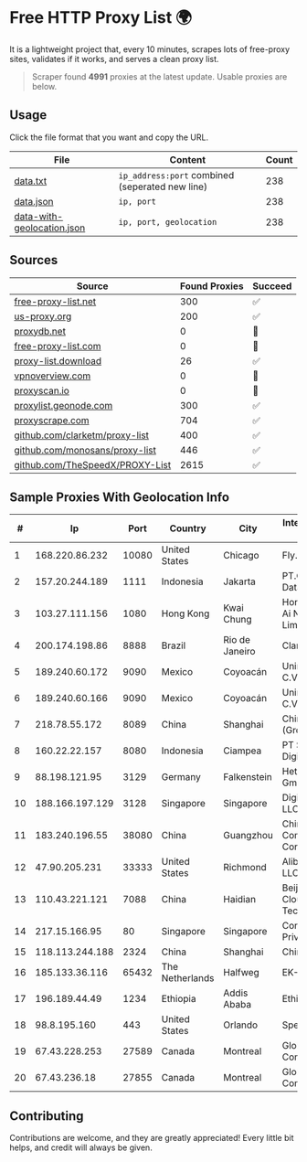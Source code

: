
# Free HTTP Proxy List 🌍

It is a lightweight project that, every 10 minutes, scrapes lots of free-proxy sites, validates if it works, and serves a clean proxy list.


> Scraper found **4991** proxies at the latest update. Usable proxies are below.

## Usage

Click the file format that you want and copy the URL.


|File|Content|Count|
|----|-------|-----|
|[data.txt](https://raw.githubusercontent.com/themiralay/Proxy-List-World/master/data.txt)|`ip_address:port` combined (seperated new line)|238|
|[data.json](https://raw.githubusercontent.com/themiralay/Proxy-List-World/master/data.json)|`ip, port`|238|
|[data-with-geolocation.json](https://raw.githubusercontent.com/themiralay/Proxy-List-World/master/data-with-geolocation.json)|`ip, port, geolocation`|238|

## Sources

|Source|Found Proxies|Succeed|
|------|-------------|-------|
|[free-proxy-list.net](https://free-proxy-list.net)|300|✅|
|[us-proxy.org](https://www.us-proxy.org)|200|✅|
|[proxydb.net](http://proxydb.net)|0|🚫|
|[free-proxy-list.com](https://free-proxy-list.com/?page=&port=&type%5B%5D=http&type%5B%5D=https&up_time=0&search=Search)|0|🚫|
|[proxy-list.download](https://www.proxy-list.download/HTTP)|26|✅|
|[vpnoverview.com](https://vpnoverview.com/privacy/anonymous-browsing/free-proxy-servers)|0|🚫|
|[proxyscan.io](https://www.proxyscan.io)|0|🚫|
|[proxylist.geonode.com](https://proxylist.geonode.com/api/proxy-list?limit=300&page=1&sort_by=lastChecked&sort_type=desc&protocols=http,https)|300|✅|
|[proxyscrape.com](https://api.proxyscrape.com/v2/?request=displayproxies&protocol=http&timeout=10000&country=all&ssl=all&anonymity=all)|704|✅|
|[github.com/clarketm/proxy-list](https://raw.githubusercontent.com/clarketm/proxy-list/master/proxy-list-raw.txt)|400|✅|
|[github.com/monosans/proxy-list](https://raw.githubusercontent.com/monosans/proxy-list/main/proxies/http.txt)|446|✅|
|[github.com/TheSpeedX/PROXY-List](https://raw.githubusercontent.com/TheSpeedX/PROXY-List/master/http.txt)|2615|✅|


## Sample Proxies With Geolocation Info

|#|Ip|Port|Country|City|Internet Service Provider|
|-|--|----|-------|----|-------------------------|
|1|168.220.86.232|10080|United States|Chicago|Fly.io, Inc.|
|2|157.20.244.189|1111|Indonesia|Jakarta|PT.Global Media Data Prima|
|3|103.27.111.156|1080|Hong Kong|Kwai Chung|Hong Kong San Ai Net Int'l Limited|
|4|200.174.198.86|8888|Brazil|Rio de Janeiro|Claro S.A|
|5|189.240.60.172|9090|Mexico|Coyoacán|Uninet S.A. de C.V.|
|6|189.240.60.166|9090|Mexico|Coyoacán|Uninet S.A. de C.V.|
|7|218.78.55.172|8089|China|Shanghai|China Telecom (Group)|
|8|160.22.22.157|8080|Indonesia|Ciampea|PT Sarana Digital Network|
|9|88.198.121.95|3129|Germany|Falkenstein|Hetzner Online GmbH|
|10|188.166.197.129|3128|Singapore|Singapore|DigitalOcean, LLC|
|11|183.240.196.55|38080|China|Guangzhou|China Mobile Communications Corporation|
|12|47.90.205.231|33333|United States|Richmond|Alibaba.com LLC|
|13|110.43.221.121|7088|China|Haidian|Beijing Kingsoft Cloud Internet Technology Co|
|14|217.15.166.95|80|Singapore|Singapore|Contabo Asia Private Limited|
|15|118.113.244.188|2324|China|Shanghai|Chinanet|
|16|185.133.36.116|65432|The Netherlands|Halfweg|EK-Media B.V.|
|17|196.189.44.49|1234|Ethiopia|Addis Ababa|Ethiotelecom|
|18|98.8.195.160|443|United States|Orlando|Spectrum|
|19|67.43.228.253|27589|Canada|Montreal|GloboTech Communications|
|20|67.43.236.18|27855|Canada|Montreal|GloboTech Communications|



## Contributing

Contributions are welcome, and they are greatly appreciated! Every
little bit helps, and credit will always be given.

